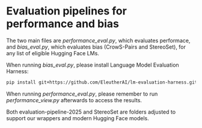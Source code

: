 # Evaluation pipelines for performance and bias
The two main files are _performance_eval.py_, which evaluates performace, and _bias_eval.py_, which evaluates bias (CrowS-Pairs and StereoSet), for any list of eligible Hugging Face LMs.

When running _bias_eval.py_, please install Language Model Evaluation Harness: 
```bash
pip install git+https://github.com/EleutherAI/lm-evaluation-harness.git
```
When running _performance_eval.py_, please remember to run _performance_view.py_ afterwards to access the results.

Both evaluation-pipeline-2025 and StereoSet are folders adjusted to support our wrappers and modern Hugging Face models.  
